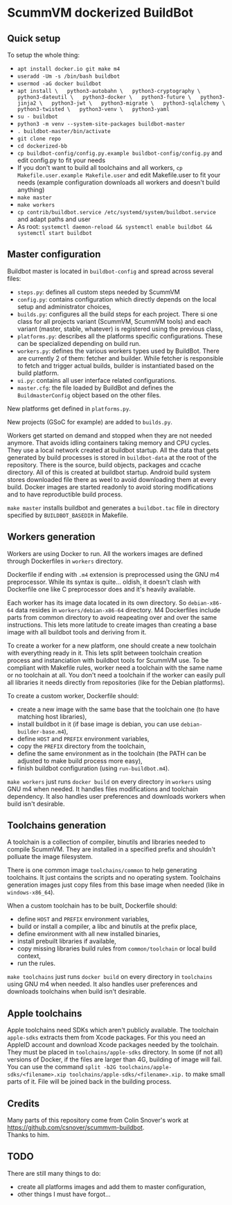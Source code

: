 ScummVM dockerized BuildBot
===========================

Quick setup
-----------

To setup the whole thing:

 - `apt install docker.io git make m4`
 - `useradd -Um -s /bin/bash buildbot`
 - `usermod -aG docker buildbot`
 - `apt install \  
	python3-autobahn \  
	python3-cryptography \  
	python3-dateutil \  
	python3-docker \  
	python3-future \  
	python3-jinja2 \  
	python3-jwt \  
	python3-migrate \  
	python3-sqlalchemy \  
	python3-twisted \  
	python3-venv \  
	python3-yaml`
 - `su - buildbot`
 - `python3 -m venv --system-site-packages buildbot-master`
 - `. buildbot-master/bin/activate`
 - `git clone repo`
 - `cd dockerized-bb`
 - `cp buildbot-config/config.py.example buildbot-config/config.py` and edit config.py to fit your needs
 - If you don't want to build all toolchains and all workers, `cp Makefile.user.example Makefile.user` and edit Makefile.user to fit your needs (example configuration downloads all workers and doesn't build anything)
 - `make master`
 - `make workers`
 - `cp contrib/buildbot.service /etc/systemd/system/buildbot.service` and adapt paths and user
 - As root: `systemctl daemon-reload && systemctl enable buildbot && systemctl start buildbot`

Master configuration
--------------------

Buildbot master is located in `buildbot-config` and spread across several files:

  - `steps.py`: defines all custom steps needed by ScummVM
  - `config.py`: contains configuration which directly depends on the local setup and administrator choices,
  - `builds.py`: configures all the build steps for each project. There si one class for all projects variant (ScummVM, ScummVM tools) and each variant (master, stable, whatever) is registered using the previous class,
  - `platforms.py`: describes all the platforms specific configurations. These can be specialized depending on build run.
  - `workers.py`: defines the various workers types used by BuildBot. There are currently 2 of them: fetcher and builder.
    While fetcher is responsible to fetch and trigger actual builds, builder is instantiated based on the build platform.
  - `ui.py`: contains all user interface related configurations.
  - `master.cfg`: the file loaded by BuildBot and defines the `BuildmasterConfig` object based on the other files.

New platforms get defined in `platforms.py`.

New projects (GSoC for example) are added to `builds.py`.

Workers get started on demand and stopped when they are not needed anymore. That avoids idling containers taking memory and CPU cycles. They use a local network created at buildbot startup.
All the data that gets generated by build processes is stored in `buildbot-data` at the root of the repository. There is the source, build objects, packages and ccache directory. All of this is created at buildbot startup.
Android build system stores downloaded file there as weel to avoid downloading them at every build.
Docker images are started readonly to avoid storing modifications and to have reproductible build process.

`make master` installs buildbot and generates a `buildbot.tac` file in directory specified by `BUILDBOT_BASEDIR` in Makefile.

Workers generation
------------------

Workers are using Docker to run. All the workers images are defined through Dockerfiles in `workers` directory.

Dockerfile if ending with `.m4` extension is preprocessed using the GNU m4 preprocessor.
While its syntax is quite... oldish, it doesn't clash with Dockerfile one like C preprocessor does and it's heavily available.

Each worker has its image data located in its own directory. So `debian-x86-64` data resides in `workers/debian-x86-64` directory.
M4 Dockerfiles include parts from common directory to avoid reapeating over and over the same instructions.
This lets more latitude to create images than creating a base image with all buildbot tools and deriving from it.

To create a worker for a new platform, one should create a new toolchain with everything ready in it.
This lets split between toolchain creation process and instanciation with buildbot tools for ScummVM use.
To be compliant with Makefile rules, worker need a toolchain with the same name or no toolchain at all.
You don't need a toolchain if the worker can easily pull all libraries it needs directly from repositories (like for the Debian platforms).

To create a custom worker, Dockerfile should:
  - create a new image with the same base that the toolchain one (to have matching host libraries),
  - install buildbot in it (if base image is debian, you can use `debian-builder-base.m4`),
  - define `HOST` and `PREFIX` environment variables,
  - copy the `PREFIX` directory from the toolchain,
  - define the same environment as in the toolchain (the PATH can be adjusted to make build process more easy),
  - finish buildbot configuration (using `run-buildbot.m4`).

`make workers` just runs `docker build` on every directory in `workers` using GNU m4 when needed. It handles files modifications and toolchain dependency.
It also handles user preferences and downloads workers when build isn't desirable.

Toolchains generation
---------------------

A toolchain is a collection of compiler, binutils and libraries needed to compile ScummVM. They are installed in a specified prefix and shouldn't polluate the image filesystem.

There is one common image `toolchains/common` to help generating toolchains. It just contains the scripts and no operating system.
Toolchains generation images just copy files from this base image when needed (like in `windows-x86_64`).

When a custom toolchain has to be built, Dockerfile should:

  - define `HOST` and `PREFIX` environment variables,
  - build or install a compiler, a libc and binutils at the prefix place,
  - define environment with all new installed binaries,
  - install prebuilt libraries if available,
  - copy missing libraries build rules from `common/toolchain` or local build context,
  - run the rules.

`make toolchains` just runs `docker build` on every directory in `toolchains` using GNU m4 when needed.
It also handles user preferences and downloads toolchains when build isn't desirable.

Apple toolchains
----------------

Apple toolchains need SDKs which aren't publicly available.
The toolchain `apple-sdks` extracts them from Xcode packages.
For this you need an AppleID account and download Xcode packages needed by the toolchain.
They must be placed in `toolchains/apple-sdks` directory.
In some (if not all) versions of Docker, if the files are larger than 4G, building of image will fail.
You can use the command `split -b2G toolchains/apple-sdks/<filename>.xip toolchains/apple-sdks/<filename>.xip.` to make small parts of it.
File will be joined back in the building process.

Credits
-------

Many parts of this repository come from Colin Snover's work at <https://github.com/csnover/scummvm-buildbot>.  
Thanks to him.

TODO
----

There are still many things to do:

  - create all platforms images and add them to master configuration,
  - other things I must have forgot...
